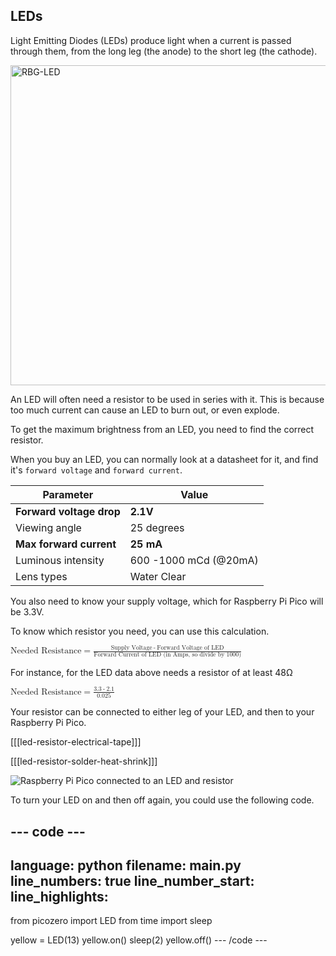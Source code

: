 ## LEDs

Light Emitting Diodes (LEDs) produce light when a current is passed through them, from the long leg (the anode) to the short leg (the cathode).

<a title="PiccoloNamek, CC BY-SA 3.0 &lt;http://creativecommons.org/licenses/by-sa/3.0/&gt;, via Wikimedia Commons" href="https://commons.wikimedia.org/wiki/File:RBG-LED.jpg"><img width="512" alt="RBG-LED" src="https://upload.wikimedia.org/wikipedia/commons/thumb/c/cb/RBG-LED.jpg/512px-RBG-LED.jpg"></a>

An LED will often need a resistor to be used in series with it. This is because too much current can cause an LED to burn out, or even explode.

To get the maximum brightness from an LED, you need to find the correct resistor.

When you buy an LED, you can normally look at a datasheet for it, and find it's `forward voltage` and `forward current`.

| Parameter | Value |
|-----------|-------|
|**Forward voltage drop**|**2.1V**|
|Viewing angle|25 degrees
|**Max forward current**|**25 mA**|
|Luminous intensity|600 -1000 mCd (@20mA)|
|Lens types|Water Clear|

You also need to know your supply voltage, which for Raspberry Pi Pico will be 3.3V.

To know which resistor you need, you can use this calculation.

<math xmlns="&mathml;">
<mrow>
<mi>Needed Resistance</mi>
<mo>=</mo>
</mrow>
<mfrac>
<mrow>
  <mi>Supply Voltage</mi>
  <mo>-</mo>
  <mi>Forward Voltage of LED</mi>
</mrow>
  <mi>Forward Current of LED (in Amps, so divide by 1000)</mi>
</mfrac>
</math>

For instance, for the LED data above needs a resistor of at least 48Ω

<math xmlns="&mathml;">
<mrow>
<mi>Needed Resistance</mi>
<mo>=</mo>
</mrow>
<mfrac>
<mrow>
  <mi>3.3</mi>
  <mo>-</mo>
  <mi>2.1</mi>
</mrow>
  <mi>0.025</mi>
</mfrac>
</math>

Your resistor can be connected to either leg of your LED, and then to your Raspberry Pi Pico.

[[[led-resistor-electrical-tape]]]

[[[led-resistor-solder-heat-shrink]]]

![Raspberry Pi Pico connected to an LED and resistor](https://github.com/raspberrypilearning/led-firefly/blob/draft/en/images/pico_led_13_bb.png)


To turn your LED on and then off again, you could use the following code.

--- code ---
---
language: python
filename: main.py
line_numbers: true
line_number_start: 
line_highlights: 
---
from picozero import LED
from time import sleep

yellow = LED(13)
yellow.on()
sleep(2)
yellow.off()
--- /code ---